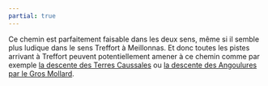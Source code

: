 ```yaml
---
partial: true
---
```


Ce chemin est parfaitement faisable dans les deux sens, même si il semble plus
ludique dans le sens Treffort à Meillonnas. Et donc toutes les pistes arrivant à
Treffort peuvent potentiellement amener à ce chemin comme par exemple [la
descente des Terres Caussales](/single-tracks/judge-dread-terres-caussales/) ou
[la descente des Angoulures par le Gros
Mollard](/single-tracks/angoulures-gros-mollard/).

